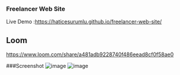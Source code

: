 ### Freelancer Web Site
Live Demo :https://haticesurumlu.github.io/freelancer-web-site/


## Loom
https://www.loom.com/share/a481adb9228740f486eead8cf0f58ae0


###Screenshot
![image](https://user-images.githubusercontent.com/71832100/215279312-b03b342f-f918-42ce-9f0b-03bef630f6f1.png)
![image](https://user-images.githubusercontent.com/71832100/215279327-004b93d0-da7a-4b9d-8b22-f4415563dd1d.png)
